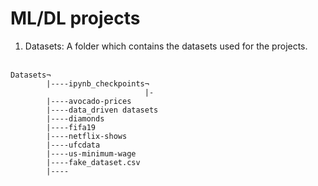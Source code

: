 # ML/DL projects
1) Datasets: A folder which contains the datasets used for the projects.<br> <br>
```
Datasets¬
        |----ipynb_checkpoints¬
                              |-
        |----avocado-prices
        |----data_driven datasets
        |----diamonds
        |----fifa19
        |----netflix-shows
        |----ufcdata
        |----us-minimum-wage
        |----fake_dataset.csv
        |----
```
